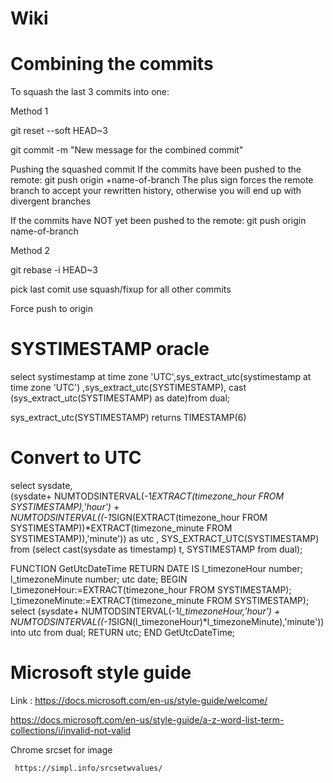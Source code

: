 # Wiki

# Combining the commits
To squash the last 3 commits into one:

Method 1

git reset --soft HEAD~3

git commit -m "New message for the combined commit"

Pushing the squashed commit
If the commits have been pushed to the remote:
git push origin +name-of-branch
The plus sign forces the remote branch to accept your rewritten history, otherwise you will end up with divergent branches

If the commits have NOT yet been pushed to the remote:
git push origin name-of-branch


Method 2

git rebase -i HEAD~3

pick last comit
use squash/fixup for all other commits

Force push to origin

# SYSTIMESTAMP oracle

select systimestamp at time zone 'UTC',sys_extract_utc(systimestamp at time zone 'UTC') ,sys_extract_utc(SYSTIMESTAMP), cast (sys_extract_utc(SYSTIMESTAMP) as date)from dual;

sys_extract_utc(SYSTIMESTAMP) returns TIMESTAMP(6)

# Convert to UTC
 select sysdate,      
      (sysdate+ NUMTODSINTERVAL(-1*EXTRACT(timezone_hour FROM SYSTIMESTAMP),'hour') +  NUMTODSINTERVAL((-1*SIGN(EXTRACT(timezone_hour FROM SYSTIMESTAMP))*EXTRACT(timezone_minute FROM SYSTIMESTAMP)),'minute')) as utc ,
        SYS_EXTRACT_UTC(SYSTIMESTAMP) from (select cast(sysdate as timestamp) t, SYSTIMESTAMP from dual);
        
FUNCTION GetUtcDateTime
  RETURN DATE
  IS
  l_timezoneHour number;
  l_timezoneMinute number;
  utc date;
  BEGIN
  l_timezoneHour:=EXTRACT(timezone_hour FROM SYSTIMESTAMP);
  l_timezoneMinute:=EXTRACT(timezone_minute FROM SYSTIMESTAMP);
  select (sysdate+ NUMTODSINTERVAL(-1*l_timezoneHour,'hour') +  NUMTODSINTERVAL((-1*SIGN(l_timezoneHour)*l_timezoneMinute),'minute')) into utc from dual;
  RETURN utc;
  END GetUtcDateTime;
  
  # Microsoft style guide
  
  Link :  https://docs.microsoft.com/en-us/style-guide/welcome/
  
  https://docs.microsoft.com/en-us/style-guide/a-z-word-list-term-collections/i/invalid-not-valid
  
Chrome srcset for image 

     https://simpl.info/srcsetwvalues/
